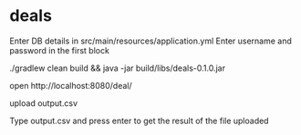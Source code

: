 # deals

Enter DB details in src/main/resources/application.yml
Enter username and password in the first block

./gradlew clean build && java -jar build/libs/deals-0.1.0.jar

open http://localhost:8080/deal/

upload output.csv

Type output.csv and press enter to get the result of the file uploaded